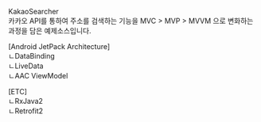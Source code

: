 KakaoSearcher   
카카오 API를 통하여 주소를 검색하는 기능을
MVC > MVP > MVVM 으로 변화하는 과정을 담은 예제소스입니다.

[Android JetPack Architecture]   
ㄴDataBinding   
ㄴLiveData   
ㄴAAC ViewModel   
   

[ETC]   
ㄴRxJava2   
ㄴRetrofit2   
